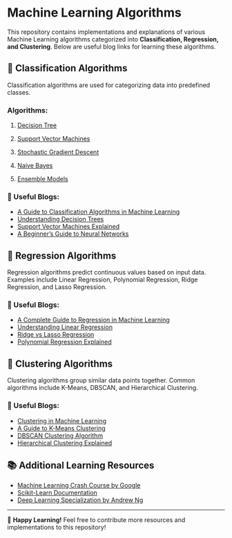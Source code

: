 # Machine Learning Algorithms

This repository contains implementations and explanations of various Machine Learning algorithms categorized into **Classification, Regression, and Clustering**. Below are useful blog links for learning these algorithms.

## 📌 Classification Algorithms
Classification algorithms are used for categorizing data into predefined classes.
### Algorithms:
1) [Decision Tree](https://scikit-learn.org/stable/modules/tree)

2) [Support Vector Machines](https://scikit-learn.org/stable/modules/svm)
3) [Stochastic Gradient Descent](https://scikit-learn.org/stable/modules/sgd)
4) [Naive Bayes](https://scikit-learn.org/stable/modules/naive_bayes)
5) [Ensemble Models](https://scikit-learn.org/stable/modules/ensemble)
### 🔗 Useful Blogs:
- [A Guide to Classification Algorithms in Machine Learning](https://towardsdatascience.com/a-guide-to-classification-algorithms-in-machine-learning-82d3f7c0a30)
- [Understanding Decision Trees](https://towardsdatascience.com/understanding-decision-trees-2f6355b1a0e)
- [Support Vector Machines Explained](https://machinelearningmastery.com/support-vector-machines-for-machine-learning/)
- [A Beginner’s Guide to Neural Networks](https://www.analyticsvidhya.com/blog/2021/04/neural-networks-guide-for-beginners/)

## 📌 Regression Algorithms
Regression algorithms predict continuous values based on input data. Examples include Linear Regression, Polynomial Regression, Ridge Regression, and Lasso Regression.

### 🔗 Useful Blogs:
- [A Complete Guide to Regression in Machine Learning](https://towardsdatascience.com/a-complete-guide-to-regression-in-machine-learning-89d54efcc226)
- [Understanding Linear Regression](https://machinelearningmastery.com/linear-regression-for-machine-learning/)
- [Ridge vs Lasso Regression](https://www.analyticsvidhya.com/blog/2020/03/complete-guide-regression-models/)
- [Polynomial Regression Explained](https://towardsdatascience.com/polynomial-regression-bbe8b9d97491)

## 📌 Clustering Algorithms
Clustering algorithms group similar data points together. Common algorithms include K-Means, DBSCAN, and Hierarchical Clustering.

### 🔗 Useful Blogs:
- [Clustering in Machine Learning](https://towardsdatascience.com/clustering-in-machine-learning-3c6be31d0b63)
- [A Guide to K-Means Clustering](https://machinelearningmastery.com/k-means-clustering-in-python/)
- [DBSCAN Clustering Algorithm](https://www.analyticsvidhya.com/blog/2020/09/dbscan-clustering-algorithm-machine-learning/)
- [Hierarchical Clustering Explained](https://towardsdatascience.com/hierarchical-clustering-explained-and-visualized-5d6fa3954d47)

## 📚 Additional Learning Resources
- [Machine Learning Crash Course by Google](https://developers.google.com/machine-learning/crash-course)
- [Scikit-Learn Documentation](https://scikit-learn.org/stable/user_guide.html)
- [Deep Learning Specialization by Andrew Ng](https://www.coursera.org/specializations/deep-learning)

---
🚀 **Happy Learning!** Feel free to contribute more resources and implementations to this repository!

